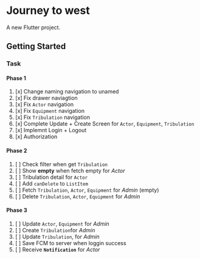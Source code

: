 # Journey to west

A new Flutter project.

## Getting Started

### Task

#### Phase 1

1. [x] Change naming navigation to unamed
2. [x] Fix drawer naviagtion
3. [x] Fix `Actor` navigation
4. [x] Fix `Equipment` navigation
5. [x] Fix `Tribulation` navigation
6. [x] Complete Update + Create Screen for `Actor`, `Equipment`, `Tribulation`
7. [x] Implemnt Login + Logout
8. [x] Authorization 

#### Phase 2

1. [ ] Check filter when get `Tribulation`
2. [ ] Show **empty** when fetch empty for *Actor*
3. [ ] Tribulation detail for `Actor`
4. [ ] Add `canDelete`  to `ListItem`
5. [ ] Fetch `Tribulation`, `Actor`, `Equipment` for *Admin* (empty)
6. [ ] Delete `Tribulation`, `Actor`, `Equipment` for *Admin* 

#### Phase 3

1. [ ] Update `Actor`, `Equipment` for *Admin* 
2. [ ] Create `Tribulation`for *Admin*
3. [ ] Update `Tribulation`, for *Admin* 
4. [ ] Save FCM to server when loggin success
5. [ ] Receive **`Notification`** for *Actor*